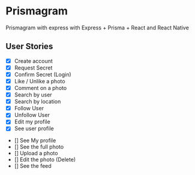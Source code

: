 # Prismagram
Prismagram with express with Express + Prisma + React and React Native

##  User Stories

- [X] Create account
- [X] Request Secret
- [X] Confirm Secret (Login)
- [X] Like / Unlike a photo
- [X] Comment on a photo
- [X] Search by user
- [X] Search by location
- [X] Follow User
- [X] Unfollow User
- [X] Edit my profile
- [X] See user profile
- [] See My profile
- [] See the full photo
- [] Upload a photo
- [] Edit the photo (Delete)
- [] See the feed